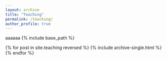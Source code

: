 ```yaml
---
layout: archive
title: "Teaching"
permalink: /teaching/
author_profile: true
---
```

aaaaaa
{% include base_path %}

{% for post in site.teaching reversed %}
  {% include archive-single.html %}
{% endfor %}
